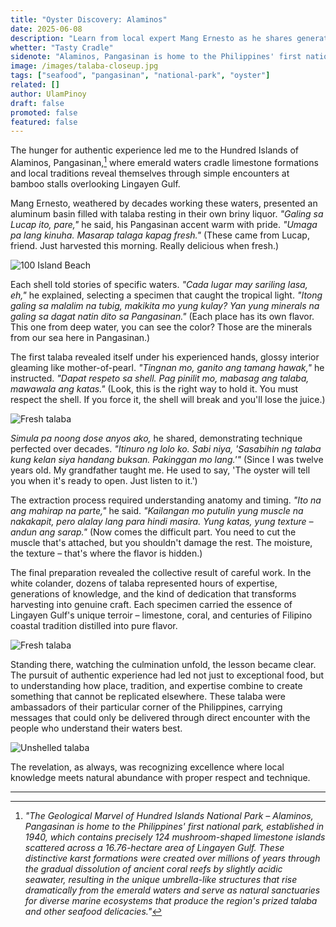 ```yaml
---
title: "Oyster Discovery: Alaminos"
date: 2025-06-08
description: "Learn from local expert Mang Ernesto as he shares generations of knowledge about selecting, shucking, and preparing these prized mollusks"
whetter: "Tasty Cradle"
sidenote: "Alaminos, Pangasinan is home to the Philippines' first national park, established in 1940, which contains precisely 124 mushroom-shaped limestone islands scattered across a 16.76-hectare area of Lingayen Gulf. These distinctive karst formations were created over millions of years through the gradual dissolution of ancient coral reefs by slightly acidic seawater, resulting in the unique umbrella-like structures that rise dramatically from the emerald waters and serve as natural sanctuaries for diverse marine ecosystems that produce the region's prized talaba and other seafood delicacies."
image: /images/talaba-closeup.jpg
tags: ["seafood", "pangasinan", "national-park", "oyster"]
related: []
author: UlamPinoy
draft: false
promoted: false
featured: false
---
```


The hunger for authentic experience led me to the Hundred Islands of Alaminos, Pangasinan,[^1] where emerald waters cradle limestone formations and local traditions reveal themselves through simple encounters at bamboo stalls overlooking Lingayen Gulf.

Mang Ernesto, weathered by decades working these waters, presented an aluminum basin filled with talaba resting in their own briny liquor. _"Galing sa Lucap ito, pare,"_ he said, his Pangasinan accent warm with pride. _"Umaga pa lang kinuha. Masarap talaga kapag fresh."_ (These came from Lucap, friend. Just harvested this morning. Really delicious when fresh.)

![100 Island Beach](/images/100-island-beach-boat.jpg)

Each shell told stories of specific waters. _"Cada lugar may sariling lasa, eh,"_ he explained, selecting a specimen that caught the tropical light. _"Itong galing sa malalim na tubig, makikita mo yung kulay? Yan yung minerals na galing sa dagat natin dito sa Pangasinan."_ (Each place has its own flavor. This one from deep water, you can see the color? Those are the minerals from our sea here in Pangasinan.)

The first talaba revealed itself under his experienced hands, glossy interior gleaming like mother-of-pearl. _"Tingnan mo, ganito ang tamang hawak,"_ he instructed. _"Dapat respeto sa shell. Pag pinilit mo, mabasag ang talaba, mawawala ang katas."_ (Look, this is the right way to hold it. You must respect the shell. If you force it, the shell will break and you'll lose the juice.)

![Fresh talaba](/images/talaba-open.jpg)

_Simula pa noong dose anyos ako,_ he shared, demonstrating technique perfected over decades. _"Itinuro ng lolo ko. Sabi niya, 'Sasabihin ng talaba kung kelan siya handang buksan. Pakinggan mo lang.'"_ (Since I was twelve years old. My grandfather taught me. He used to say, 'The oyster will tell you when it's ready to open. Just listen to it.')

The extraction process required understanding anatomy and timing. _"Ito na ang mahirap na parte,"_ he said. _"Kailangan mo putulin yung muscle na nakakapit, pero alalay lang para hindi masira. Yung katas, yung texture – andun ang sarap."_ (Now comes the difficult part. You need to cut the muscle that's attached, but you shouldn't damage the rest. The moisture, the texture – that's where the flavor is hidden.)

The final preparation revealed the collective result of careful work. In the white colander, dozens of talaba represented hours of expertise, generations of knowledge, and the kind of dedication that transforms harvesting into genuine craft. Each specimen carried the essence of Lingayen Gulf's unique terroir – limestone, coral, and centuries of Filipino coastal tradition distilled into pure flavor.

![Fresh talaba](/images/talaba-closeup.jpg)

Standing there, watching the culmination unfold, the lesson became clear. The pursuit of authentic experience had led not just to exceptional food, but to understanding how place, tradition, and expertise combine to create something that cannot be replicated elsewhere. These talaba were ambassadors of their particular corner of the Philippines, carrying messages that could only be delivered through direct encounter with the people who understand their waters best.

![Unshelled talaba](/images/talaba-unshelled.jpg)

The revelation, as always, was recognizing excellence where local knowledge meets natural abundance with proper respect and technique.

---

[^1]: _"The Geological Marvel of Hundred Islands National Park – Alaminos, Pangasinan is home to the Philippines' first national park, established in 1940, which contains precisely 124 mushroom-shaped limestone islands scattered across a 16.76-hectare area of Lingayen Gulf. These distinctive karst formations were created over millions of years through the gradual dissolution of ancient coral reefs by slightly acidic seawater, resulting in the unique umbrella-like structures that rise dramatically from the emerald waters and serve as natural sanctuaries for diverse marine ecosystems that produce the region's prized talaba and other seafood delicacies."_
